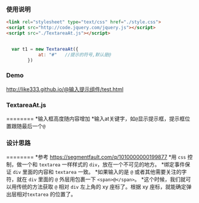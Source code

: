 ### 使用说明
```html
<link rel="stylesheet" type="text/css" href="./style.css">
<script src="http://code.jquery.com/jquery.js"></script>
<script src="./TextareaAt.js"></script>
```
```javascript

  var t1 = new TextareaAt({
            at: "#"   //提示的符号,默认是@
        })

```

### Demo
http://like333.github.io/@输入提示组件/test.html

### TextareaAt.js
========
*输入框高度随内容增加
*输入at关键字，如`@`显示提示框，提示框位置跟随最后一个`@`

### 设计思路
========
*参考 https://segmentfault.com/q/1010000000199877
*用 `css` 控制，做一个和 `textarea` 一样样式的 `div`，放在一个不可见的地方。
*绑定事件保证 `div` 里面的内容和 `textarea` 一致。
*如果输入的是 `@` 或者其他需要关注的字符，就在 `div` 里面的 `@` 外层用包裹一下 `<span>@</span>`。
*这个时候，我们就可以用传统的方法获取 `@` 相对 `div` 左上角的 xy 座标了。根据 xy 座标，就能确定弹出层相对`textarea` 的位置了。


